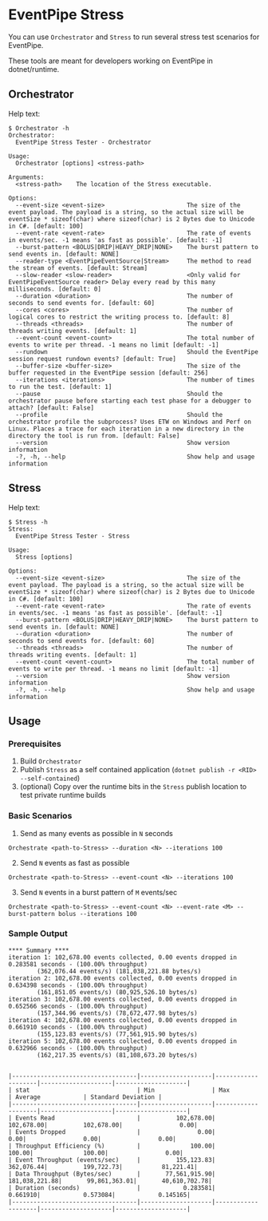 # EventPipe Stress

You can use `Orchestrator` and `Stress` to run several stress test scenarios for EventPipe.

These tools are meant for developers working on EventPipe in dotnet/runtime.

## Orchestrator

Help text:

```
$ Orchestrator -h
Orchestrator:
  EventPipe Stress Tester - Orchestrator

Usage:
  Orchestrator [options] <stress-path>

Arguments:
  <stress-path>    The location of the Stress executable.

Options:
  --event-size <event-size>                       The size of the event payload. The payload is a string, so the actual size will be eventSize * sizeof(char) where sizeof(char) is 2 Bytes due to Unicode in C#. [default: 100]
  --event-rate <event-rate>                       The rate of events in events/sec. -1 means 'as fast as possible'. [default: -1]
  --burst-pattern <BOLUS|DRIP|HEAVY_DRIP|NONE>    The burst pattern to send events in. [default: NONE]
  --reader-type <EventPipeEventSource|Stream>     The method to read the stream of events. [default: Stream]
  --slow-reader <slow-reader>                     <Only valid for EventPipeEventSource reader> Delay every read by this many milliseconds. [default: 0]
  --duration <duration>                           The number of seconds to send events for. [default: 60]
  --cores <cores>                                 The number of logical cores to restrict the writing process to. [default: 8]
  --threads <threads>                             The number of threads writing events. [default: 1]
  --event-count <event-count>                     The total number of events to write per thread. -1 means no limit [default: -1]
  --rundown                                       Should the EventPipe session request rundown events? [default: True]
  --buffer-size <buffer-size>                     The size of the buffer requested in the EventPipe session [default: 256]
  --iterations <iterations>                       The number of times to run the test. [default: 1]
  --pause                                         Should the orchestrator pause before starting each test phase for a debugger to attach? [default: False]
  --profile                                       Should the orchestrator profile the subprocess? Uses ETW on Windows and Perf on Linux. Places a trace for each iteration in a new directory in the directory the tool is run from. [default: False]
  --version                                       Show version information
  -?, -h, --help                                  Show help and usage information
```

## Stress

Help text:

```
$ Stress -h
Stress:
  EventPipe Stress Tester - Stress

Usage:
  Stress [options]

Options:
  --event-size <event-size>                       The size of the event payload. The payload is a string, so the actual size will be eventSize * sizeof(char) where sizeof(char) is 2 Bytes due to Unicode in C#. [default: 100]
  --event-rate <event-rate>                       The rate of events in events/sec. -1 means 'as fast as possible'. [default: -1]
  --burst-pattern <BOLUS|DRIP|HEAVY_DRIP|NONE>    The burst pattern to send events in. [default: NONE]
  --duration <duration>                           The number of seconds to send events for. [default: 60]
  --threads <threads>                             The number of threads writing events. [default: 1]
  --event-count <event-count>                     The total number of events to write per thread. -1 means no limit [default: -1]
  --version                                       Show version information
  -?, -h, --help                                  Show help and usage information
```

## Usage

### Prerequisites

1. Build `Orchestrator`
2. Publish `Stress` as a self contained application (`dotnet publish -r <RID> --self-contained`)
3. (optional) Copy over the runtime bits in the `Stress` publish location to test private runtime builds

### Basic Scenarios

1. Send as many events as possible in `N` seconds

`Orchestrate <path-to-Stress> --duration <N> --iterations 100`

2. Send `N` events as fast as possible

`Orchestrate <path-to-Stress> --event-count <N> --iterations 100`

3. Send `N` events in a burst pattern of `M` events/sec

`Orchestrate <path-to-Stress> --event-count <N> --event-rate <M> --burst-pattern bolus --iterations 100`

### Sample Output

```
**** Summary ****
iteration 1: 102,678.00 events collected, 0.00 events dropped in 0.283581 seconds - (100.00% throughput)
        (362,076.44 events/s) (181,038,221.88 bytes/s)
iteration 2: 102,678.00 events collected, 0.00 events dropped in 0.634398 seconds - (100.00% throughput)
        (161,851.05 events/s) (80,925,526.10 bytes/s)
iteration 3: 102,678.00 events collected, 0.00 events dropped in 0.652566 seconds - (100.00% throughput)
        (157,344.96 events/s) (78,672,477.98 bytes/s)
iteration 4: 102,678.00 events collected, 0.00 events dropped in 0.661910 seconds - (100.00% throughput)
        (155,123.83 events/s) (77,561,915.90 bytes/s)
iteration 5: 102,678.00 events collected, 0.00 events dropped in 0.632966 seconds - (100.00% throughput)
        (162,217.35 events/s) (81,108,673.20 bytes/s)


|-----------------------------------|--------------------|--------------------|--------------------|--------------------|
| stat                              | Min                | Max                | Average            | Standard Deviation |
|-----------------------------------|--------------------|--------------------|--------------------|--------------------|
| Events Read                       |          102,678.00|          102,678.00|          102,678.00|                0.00|
| Events Dropped                    |                0.00|                0.00|                0.00|                0.00|
| Throughput Efficiency (%)         |              100.00|              100.00|              100.00|                0.00|
| Event Throughput (events/sec)     |          155,123.83|          362,076.44|          199,722.73|           81,221.41|
| Data Throughput (Bytes/sec)       |       77,561,915.90|      181,038,221.88|       99,861,363.01|       40,610,702.78|
| Duration (seconds)                |            0.283581|            0.661910|            0.573084|            0.145165|
|-----------------------------------|--------------------|--------------------|--------------------|--------------------|
```